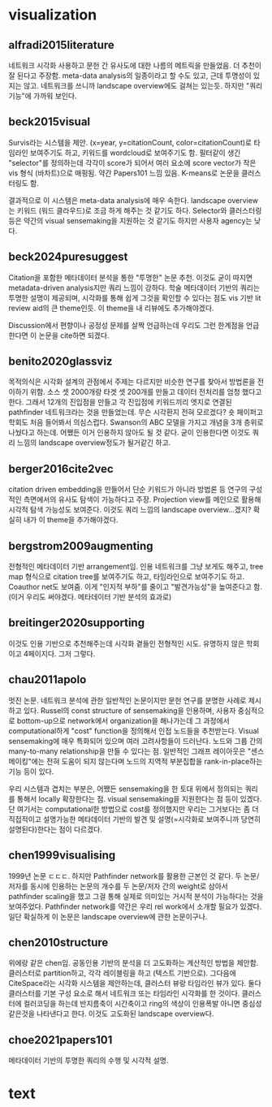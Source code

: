 # visualization
## alfradi2015literature
네트워크 시각화 사용하고 문헌 간 유사도에 대한 나름의 메트릭을 만들었음. 더 추천이 잘 된다고 주장함. meta-data analysis의 일종이라고 할 수도 있고, 근데 투명성이 있지는 않고. 네트워크를 쓰니까 landscape overview에도 걸쳐는 있는듯. 하지만 "쿼리 기능"에 가까워 보인다.

## beck2015visual
Survis라는 시스템을 제안. (x=year, y=citationCount, color=citationCount)로 타임라인 보여주기도 하고, 키워드를 wordcloud로 보여주기도 함. 필터같이 생긴 "selector"를 정의하는데 각각이 score가 되어서 여러 요소에 score vector가 작은 vis 형식 (바차트)으로 매핑됨. 약간 Papers101 느낌 있음. K-means로 논문을 클러스터링도 함. 

결과적으로 이 시스템은 meta-data analysis에 매우 속한다. landscape overview는 키워드 (워드 클라우드)로 조금 하게 해주는 것 같기도 하다. Selector와 클러스터링 등은 약간의 visual sensemaking을 지원하는 것 같기도 하지만 사용자 agency는 낮다.

## beck2024puresuggest
Citation을 포함한 메타데이터 분석을 통한 "투명한" 논문 추천. 이것도 굳이 따지면 metadata-driven analysis지만 쿼리 느낌이 강하다. 학술 메타데이터 기반의 쿼리는 투명한 설명이 제공되며, 시각화를 통해 쉽게 그것을 확인할 수 있다는 점도 vis 기반 lit review aid의 큰 theme인듯. 이 theme을 내 리뷰에도 추가해야겠다.

Discussion에서 편향이나 공정성 문제를 살짝 언급하는데 우리도 그런 한계점을 언급한다면 이 논문을 cite하면 되겠다.

## benito2020glassviz
목적의식은 시각화 설계의 관점에서 주제는 다르지만 비슷한 연구를 찾아서 방법론을 전이하기 위함. 소스 셋 2000개랑 타겟 셋 200개를 만들고 데이터 전처리를 엄청 했다고 한다. 그래서 12개의 진입점을 만들고 각 진입점에 키워드끼리 엣지로 연결된 pathfinder 네트워크라는 것을 만들었는데. 무슨 시각환지 전혀 모르겠다? 숏 페이퍼고 학회도 처음 들어봐서 의심스럽다. Swanson의 ABC 모델을 가지고 개념을 3개 층위로 나눴다고 하는데. 어쨌든 이거 인용하지 않아도 될 것 같다.
굳이 인용한다면 이것도 쿼리 느낌의 landscape overview정도가 될거같긴 하고.

## berger2016cite2vec
citation driven embedding을 만들어서 단순 키워드가 아니라 방법론 등 연구의 구성적인 측면에서의 유사도 탐색이 가능하다고 주장. Projection view를 메인으로 활용해 시각적 탐색 가능성도 보여준다. 이것도 쿼리 느낌의 landscape overview...겠지? 확실히 내가 이 theme을 추가해야겠다.

## bergstrom2009augmenting
전형적인 메타데이터 기반 arrangement임. 인용 네트워크를 그냥 보게도 해주고, tree map 형식으로 citation tree를 보여주기도 하고, 타임라인으로 보여주기도 하고. Coauthor net도 보여줌. 이게 "인지적 부하"를 줄이고 "발견가능성"을 높여준다고 함. (이거 우리도 써야겠다. 메타데이터 기반 분석의 효과로)

## breitinger2020supporting 
이것도 인용 기반으로 추천해주는데 시각화 곁들인 전형적인 시도. 유명하지 않은 학회이고 4페이지다. 그저 그렇다.

## chau2011apolo
멋진 논문. 네트워크 분석에 관한 일반적인 논문이지만 문헌 연구를 분명한 사례로 제시하고 있다. Russel의 const structure of sensemaking을 인용하며, 사용자 중심적으로 bottom-up으로 network에서 organization을 해나가는데 그 과정에서 computational하게 "cost" function을 정의해서 인접 노드들을 추천받는다. Visual sensemaking에 매우 특화되어 있으며 여러 고려사항들이 드러난다. 노드와 그룹 간의 many-to-many relationship을 만들 수 있다는 점. 일반적인 그래프 레이아웃은 "센스메이킹"에는 전혀 도움이 되지 않는다며 노드의 지역적 부분집합을 rank-in-place하는 기능 등이 있다.

우리 시스템과 겹치는 부분은, 어쨌든 sensemaking을 한 토대 위에서 정의되는 쿼리를 통해서 locally 확장한다는 점. visual sensemaking을 지원한다는 점 등이 있겠다. 단 여기서는 computational한 방법으로 cost를 정의했지만 우리는 그거보다는 좀 더 직접적이고 설명가능한 메타데이터 기반의 발견 및 설명(=시각화로 보여주니까 당연히 설명된다)한다는 점이 다르겠다.

## chen1999visualising
1999년 논문 ㄷㄷㄷ. 하지만 Pathfinder network를 활용한 근본인 것 같다. 두 논문/저자를 동시에 인용하는 논문의 개수를 두 논문/저자 간의 weight로 삼아서 pathfinder scaling을 했고 그걸 통해 실제로 의미있는 거시적 분석이 가능하다는 것을 보여주었다.
Pathfinder network를 약간은 우리 rel work에서 소개할 필요가 있겠다. 일단 확실하게 이 논문은 landscape overview에 관한 논문이구나.

## chen2010structure
위에랑 같은 chen임. 공동인용 기반의 분석을 더 고도화하는 계산적인 방법을 제안함. 클러스터로 partition하고, 각각 레이블링을 하고 (텍스트 기반으로). 그다음에 CiteSpace라는 시각화 시스템을 제안하는데, 클러스터 뷰랑 타임라인 뷰가 있다. 둘다 클러스터를 기본 구성 요소로 해서 네트워크 또는 타임라인 시각화를 한 것이다. 클러스터에 컬러코딩을 하는데 반지름축이 시간축이고 ring의 색상이 인용폭발 아니면 중심성 같은것을 나타낸다고 한다.
이것도 고도화된 landscape overview다.

## choe2021papers101
메타데이터 기반의 투명한 쿼리의 수행 및 시각적 설명.



# text